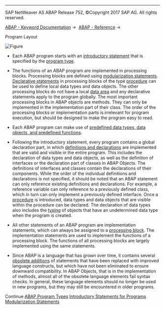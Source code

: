   

* * *

SAP NetWeaver AS ABAP Release 752, ©Copyright 2017 SAP AG. All rights reserved.

[ABAP - Keyword Documentation](javascript:call_link\('abenabap.htm'\)) →  [ABAP - Reference](javascript:call_link\('abenabap_reference.htm'\)) → 

Program Layout

![Figure](abdoc_program.gif)

-   Each ABAP program starts with an [introductory statement](javascript:call_link\('abenabap_program_statement.htm'\)) that is specified by the [program type](javascript:call_link\('abenprogram_type_oview.htm'\)).

-   The functions of an ABAP program are implemented in processing blocks. Processing blocks are defined using [modularization statements](javascript:call_link\('abenabap_language_modularization.htm'\)). [Declarative statements](javascript:call_link\('abenabap_declarations.htm'\)) in processing blocks of the type [procedure](javascript:call_link\('abenabap_language_procedures.htm'\)) can be used to define local data types and data objects. The other processing blocks do not have a local [data area](javascript:call_link\('abendata_area_glosry.htm'\) "Glossary Entry") and any declarative statements apply to the program globally. The most important processing blocks in ABAP objects are methods. They can only be implemented in the implementation part of their class. The order of the processing blocks or implementation parts is irrelevant for program execution, but should be designed to make the program easy to read.

-   Each ABAP program can make use of [predefined data types, data objects, and predefined functions](javascript:call_link\('abenbuilt_in.htm'\)).

-   Following the introductory statement, every program contains a global declaration part, in which [definitions and declarations](javascript:call_link\('abenabap_declarations.htm'\)) are implemented that are valid and visible in the entire program. This includes the declaration of data types and data objects, as well as the definition of interfaces or the declaration part of classes in ABAP Objects. The definitions of interfaces and classes contain the declarations of their components. While the order of the individual definitions and declarations is not specified, it should be noted that an ABAP statement can only reference existing definitions and declarations. For example, a reference variable can only reference to a previously defined class, which in turn can only implement a previously defined interface. Once a [procedure](javascript:call_link\('abenprocedure_glosry.htm'\) "Glossary Entry") is introduced, data types and data objects that are visible within the procedure can be declared. The declaration of data types also includes the [typing](javascript:call_link\('abentyping.htm'\)) of objects that have an undetermined data type when the program is created.

-   All other statements of an ABAP program are implementation statements, which can always be assigned to a [processing block](javascript:call_link\('abenprocessing_block_glosry.htm'\) "Glossary Entry"). The implementation statements are used to implement the functions of a processing block. The functions of all processing blocks are largely implemented using the same statements.

-   Since ABAP is a language that has grown over time, it contains several [obsolete additions](javascript:call_link\('abenabap_obsolete.htm'\)) of statements that have been replaced with improved language constructs, but which have not been eliminated to ensure downward compatibility. In ABAP Objects, that is in the implementation of methods, almost all of the obsolete language elements fail syntax checks. In general, these language elements should no longer be used in new programs, but they may still be encountered in older programs.

Continue
[ABAP Program Types](javascript:call_link\('abenprogram_type_oview.htm'\))
[Introductory Statements for Programs](javascript:call_link\('abenabap_program_statement.htm'\))
[Modularization Statements](javascript:call_link\('abenabap_language_modularization.htm'\))